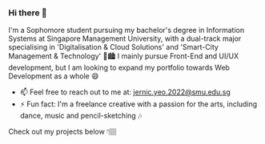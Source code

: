### Hi there 👋

<!--
**je-rnic/je-rnic** is a ✨ _special_ ✨ repository because its `README.md` (this file) appears on your GitHub profile.

Here are some ideas to get you started:

- 🔭 I’m currently working on ...
- 🌱 I’m currently learning ...
- 👯 I’m looking to collaborate on ...
- 🤔 I’m looking for help with ...
- 💬 Ask me about ...
- 📫 How to reach me: ...
- 😄 Pronouns: ...
- ⚡ Fun fact: ...
-->
I'm a Sophomore student pursuing my bachelor's degree in Information Systems at Singapore Management University, with a dual-track major specialising in 'Digitalisation & Cloud Solutions' and 'Smart-City Management & Technology' 🏫🏙️ I mainly pursue Front-End and UI/UX development, but I am looking to expand my portfolio towards Web Development as a whole 😄

- 📫 Feel free to reach out to me at: jernic.yeo.2022@smu.edu.sg
- ⚡ Fun fact: I'm a freelance creative with a passion for the arts, including dance, music and pencil-sketching 🎶

Check out my projects below 👇🏽
